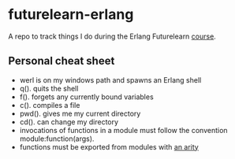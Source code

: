 # futurelearn-erlang

A repo to track things I do during the Erlang Futurelearn <a href="https://www.futurelearn.com/courses/functional-programming-erlang">course</a>.

Personal cheat sheet
--------------------
* werl is on my windows path and spawns an Erlang shell
* q(). quits the shell
* f(). forgets any currently bound variables
* c(). compiles a file
* pwd(). gives me my current directory
* cd(). can change my directory
* invocations of functions in a module must follow the convention module:function(args).
* functions must be exported from modules with <a href="https://en.wikipedia.org/wiki/Arity">an arity</a>